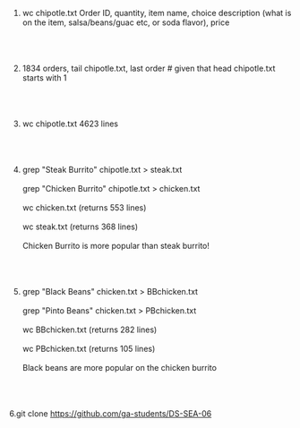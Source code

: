 1. wc chipotle.txt
Order ID, quantity, item name, choice description (what is on the item, salsa/beans/guac etc, or soda flavor), price<br></br><br></br>

2. 1834 orders, tail chipotle.txt, last order # given that head chipotle.txt starts with 1<br></br><br></br>

3. wc chipotle.txt 4623 lines<br></br><br></br>
4. grep "Steak Burrito" chipotle.txt > steak.txt <br></br>
   grep "Chicken Burrito" chipotle.txt > chicken.txt<br></br>
   wc chicken.txt (returns 553 lines)<br></br>
   wc steak.txt (returns 368 lines)<br></br>
   Chicken Burrito is more popular than steak burrito!<br></br><br></br>
   
5. grep "Black Beans" chicken.txt > BBchicken.txt<br></br>
   grep "Pinto Beans" chicken.txt > PBchicken.txt<br></br>
   wc BBchicken.txt (returns 282 lines)<br></br>
   wc PBchicken.txt (returns 105 lines)<br></br>
   Black beans are more popular on the chicken burrito<br></br><br></br>

6.git clone https://github.com/ga-students/DS-SEA-06

